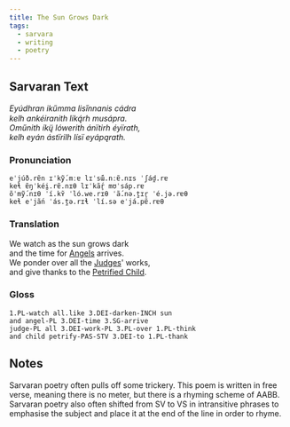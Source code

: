 ```yaml
---
title: The Sun Grows Dark
tags:
  - sarvara
  - writing
  - poetry
---
```

## Sarvaran Text
*Eyúdhran ikűmma lisi̋nnanis cádra*  
*kelh ankéiranith liką́rh musápra.*  
*Oműnith íkų̈ lówerith ánïtirh éyïrath,*  
*kelh eyán ástïrilh lísï eyápąrath.*
### Pronunciation
`eˈjúð.rɐ̃n ɪˈkỹ́.mːɐ lɪˈsɯ̃́.nːɐ̃.nɪs ˈʃád̪.rɐ`  
`keɬ ɐ̃ŋˈkéi̯.rɐ̃.nɪθ lɪˈkã́r̥ mʊˈsáp.rɐ`  
`õˈmỹ́.nɪθ ˈí.kʏ̃ ˈló.we.rɪθ ˈã́.nə.t̪ɪr̥ ˈé.jə.rɐθ`  
`keɬ eˈjã́n ˈás.t̪ə.rɪɬ ˈlí.sə eˈjá.pɐ̃.rɐθ`
### Translation
We watch as the sun grows dark  
and the time for [Angels](cosmology/celestial-beings/the-angels.md) arrives.  
We ponder over all the [Judges](cosmology/celestial-beings/the-judges.md)' works,  
and give thanks to the [Petrified Child](cosmology/celestial-beings/the-petrified-child.md).
### Gloss
`1.PL-watch all.like 3.DEI-darken-INCH sun`  
`and angel-PL 3.DEI-time 3.SG-arrive`  
`judge-PL all 3.DEI-work-PL 3.PL-over 1.PL-think`  
`and child petrify-PAS-STV 3.DEI-to 1.PL-thank`
## Notes
Sarvaran poetry often pulls off some trickery. This poem is written in free verse, meaning there is no meter, but there is a rhyming scheme of AABB. Sarvaran poetry also often shifted from SV to VS in intransitive phrases to emphasise the subject and place it at the end of the line in order to rhyme.
